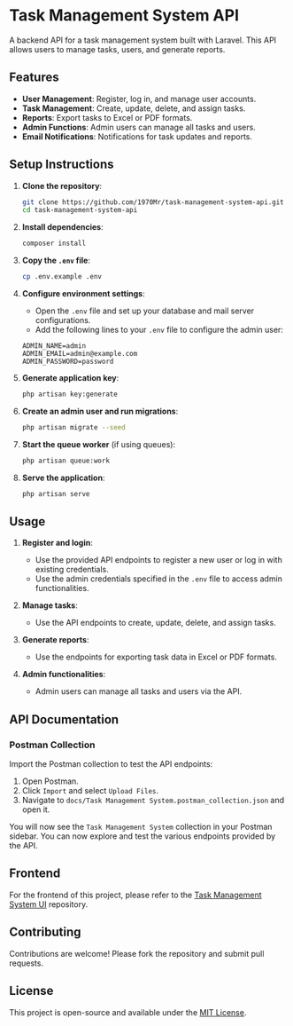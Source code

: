 # Task Management System API

A backend API for a task management system built with Laravel. This API allows users to manage tasks, users, and generate reports.

## Features

- **User Management**: Register, log in, and manage user accounts.
- **Task Management**: Create, update, delete, and assign tasks.
- **Reports**: Export tasks to Excel or PDF formats.
- **Admin Functions**: Admin users can manage all tasks and users.
- **Email Notifications**: Notifications for task updates and reports.

## Setup Instructions

1. **Clone the repository**:
    ```bash
    git clone https://github.com/1970Mr/task-management-system-api.git
    cd task-management-system-api
    ```

2. **Install dependencies**:
    ```bash
    composer install
    ```

3. **Copy the `.env` file**:
    ```bash
    cp .env.example .env
    ```

4. **Configure environment settings**:
    - Open the `.env` file and set up your database and mail server configurations.
    - Add the following lines to your `.env` file to configure the admin user:
    ```env
    ADMIN_NAME=admin
    ADMIN_EMAIL=admin@example.com
    ADMIN_PASSWORD=password
    ```

5. **Generate application key**:
    ```bash
    php artisan key:generate
    ```

6. **Create an admin user and run migrations**:
    ```bash
    php artisan migrate --seed
    ```

7. **Start the queue worker** (if using queues):
    ```bash
    php artisan queue:work
    ```

8. **Serve the application**:
    ```bash
    php artisan serve
    ```

## Usage

1. **Register and login**:
    - Use the provided API endpoints to register a new user or log in with existing credentials.
    - Use the admin credentials specified in the `.env` file to access admin functionalities.

2. **Manage tasks**:
    - Use the API endpoints to create, update, delete, and assign tasks.

3. **Generate reports**:
    - Use the endpoints for exporting task data in Excel or PDF formats.

4. **Admin functionalities**:
    - Admin users can manage all tasks and users via the API.

## API Documentation

### Postman Collection

Import the Postman collection to test the API endpoints:

1. Open Postman.
2. Click `Import` and select `Upload Files`.
3. Navigate to `docs/Task Management System.postman_collection.json` and open it.

You will now see the `Task Management System` collection in your Postman sidebar. You can now explore and test the various endpoints provided by the API.

## Frontend

For the frontend of this project, please refer to the [Task Management System UI](https://github.com/1970Mr/task-management-system-ui) repository.

## Contributing

Contributions are welcome! Please fork the repository and submit pull requests.

## License

This project is open-source and available under the [MIT License](LICENSE).
